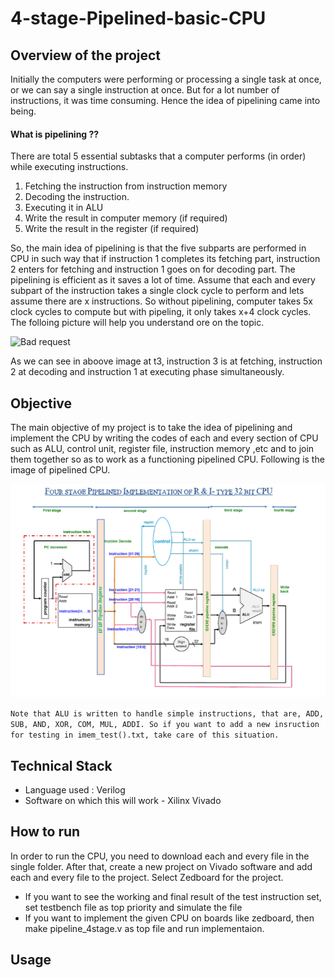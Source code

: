 # 4-stage-Pipelined-basic-CPU

## Overview of the project
Initially the computers were performing or processing a single task at once, or we can say a single instruction at once. But for a lot number of instructions, it was time consuming. Hence the idea of pipelining came into being.

#### What is pipelining ??

There are total 5 essential subtasks that a computer performs (in order) while executing instructions.

1. Fetching the instruction from instruction memory
2. Decoding the instruction.
3. Executing it in ALU 
4. Write the result in computer memory (if required)
5. Write the result in the register (if required)

So, the main idea of pipelining is that the five subparts are performed in CPU in such way that if instruction 1 completes its fetching part, instruction 2 enters for fetching and instruction 1 goes on for decoding part. The pipelining is efficient as it saves a lot of time. Assume that each and every subpart of the instruction takes a single clock cycle to perform and lets assume there are x instructions. So without pipelining, computer takes 5x clock cycles to compute but with pipeling, it only takes x+4 clock cycles. The folloing picture will help you understand ore on the topic.

![Bad request](https://qph.cf2.quoracdn.net/main-qimg-98acc2db73e312c886ac95909a692b23-lq)

As we can see in aboove image at t3, instruction 3 is at fetching, instruction 2 at decoding and instruction 1 at executing phase simultaneously.

## Objective

The main objective of my project is to take the idea of pipelining and implement the CPU by writing the codes of each and every section of CPU such as ALU, control unit, register file, instruction memory ,etc and to join them together so as to work as a functioning pipelined CPU. Following is the image of pipelined CPU. 

![Bad request](https://github.com/md-hzs-22/4-stage-Pipelined-basic-CPU/blob/main/Screenshots/Screenshot%202024-06-26%20163857.png)

`Note that ALU is written to handle simple instructions, that are, ADD, SUB, AND, XOR, COM, MUL, ADDI. So if you want to add a new insruction for testing in imem_test().txt, take care of this situation.`

## Technical Stack

- Language used : Verilog
- Software on which this will work - Xilinx Vivado

## How to run

In order to run the CPU, you need to download each and every file in the single folder. After that, create a new project on Vivado software and add each and every file to the project. Select Zedboard for the project. 
* If you want to see the working and final result of the test instruction set, set testbench file as top priority and simulate the file
* If you want to implement the given CPU on boards like zedboard, then make pipeline_4stage.v as top file and run implementaion. 

## Usage

